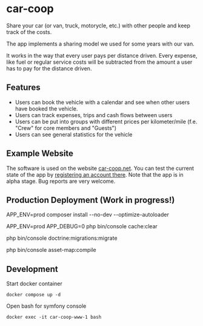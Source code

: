 # car-coop
Share your car (or van, truck, motorycle, etc.) with other people and keep track of the costs.

The app implements a sharing model we used for some years with our van. 

It works in the way that every user pays per distance driven. Every expense, like fuel or regular service costs will be subtracted from the 
amount a user has to pay for the distance driven.

## Features
* Users can book the vehicle with a calendar and see when other users have booked the vehicle.
* Users can track expenses, trips and cash flows between users
* Users can be put into groups with different prices per kilometer/mile (f.e. "Crew" for core members and "Guests")
* Users can see general statistics for the vehicle

## Example Website
The software is used on the website [car-coop.net](https://car-coop.net). You can test the current state of the app by [registering an account there](https://car-coop.net/register). Note that the app is in alpha stage. Bug reports are very welcome.

## Production Deployment (Work in progress!)

APP_ENV=prod composer install --no-dev --optimize-autoloader

APP_ENV=prod APP_DEBUG=0 php bin/console cache:clear

php bin/console doctrine:migrations:migrate

php bin/console asset-map:compile



## Development
Start docker container
```
docker compose up -d
```

Open bash for symfony console
```
docker exec -it car-coop-www-1 bash
```
